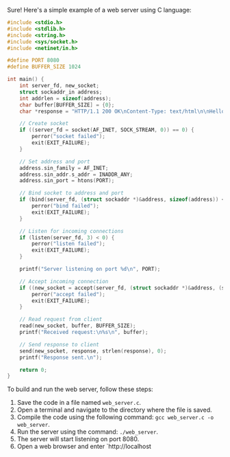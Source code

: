 Sure! Here's a simple example of a web server using C language:

```c
#include <stdio.h>
#include <stdlib.h>
#include <string.h>
#include <sys/socket.h>
#include <netinet/in.h>

#define PORT 8080
#define BUFFER_SIZE 1024

int main() {
    int server_fd, new_socket;
    struct sockaddr_in address;
    int addrlen = sizeof(address);
    char buffer[BUFFER_SIZE] = {0};
    char *response = "HTTP/1.1 200 OK\nContent-Type: text/html\n\nHello, World!";

    // Create socket
    if ((server_fd = socket(AF_INET, SOCK_STREAM, 0)) == 0) {
        perror("socket failed");
        exit(EXIT_FAILURE);
    }

    // Set address and port
    address.sin_family = AF_INET;
    address.sin_addr.s_addr = INADDR_ANY;
    address.sin_port = htons(PORT);

    // Bind socket to address and port
    if (bind(server_fd, (struct sockaddr *)&address, sizeof(address)) < 0) {
        perror("bind failed");
        exit(EXIT_FAILURE);
    }

    // Listen for incoming connections
    if (listen(server_fd, 3) < 0) {
        perror("listen failed");
        exit(EXIT_FAILURE);
    }

    printf("Server listening on port %d\n", PORT);

    // Accept incoming connection
    if ((new_socket = accept(server_fd, (struct sockaddr *)&address, (socklen_t *)&addrlen)) < 0) {
        perror("accept failed");
        exit(EXIT_FAILURE);
    }

    // Read request from client
    read(new_socket, buffer, BUFFER_SIZE);
    printf("Received request:\n%s\n", buffer);

    // Send response to client
    send(new_socket, response, strlen(response), 0);
    printf("Response sent.\n");

    return 0;
}
```

To build and run the web server, follow these steps:

1. Save the code in a file named `web_server.c`.
2. Open a terminal and navigate to the directory where the file is saved.
3. Compile the code using the following command: `gcc web_server.c -o web_server`.
4. Run the server using the command: `./web_server`.
5. The server will start listening on port 8080.
6. Open a web browser and enter `http://localhost

